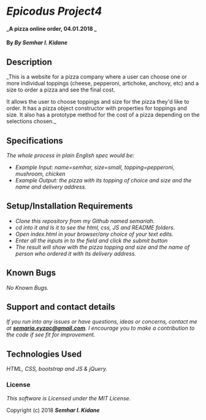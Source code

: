 # _Epicodus Project4_

#### _A pizza online order, 04.01.2018 _

#### By _**By Semhar I. Kidane**_

## Description

_This is a website for a pizza company where a user can choose one or more individual toppings (cheese, pepperoni, artichoke, anchovy, etc) and a size to order a pizza and see the final cost.

It allows the user to choose toppings and size for the pizza they'd like to order.
It has a pizza object constructor with properties for toppings and size.
It also has a prototype method for the cost of a pizza depending on the selections chosen._

## Specifications

_The whole process in plain English spec would be:_
* _Example Input: name=semhar, size=small, topping=pepperoni, mushroom, chicken_
* _Example Output: the pizza with its topping of choice and size and the name and delivery address._


## Setup/Installation Requirements

* _Clone this repository from my Github named semariah._
* _cd into it and ls it to see the html, css, JS and README folders._
* _Open index.html in your browser/any choice of your text edits._
* _Enter all the inputs in to the field and click the submit button_
* _The result will show with the pizza topping and size and the name of person who ordered it with its delivery address._

## Known Bugs

_No Known Bugs._

## Support and contact details

_If you run into any issues or have questions, ideas or concerns, contact me at **semaria.eyzac@gmail.com**. I encourage you to make a contribution to the code if see fit for improvement._

## Technologies Used

_HTML, CSS, bootstrap and JS & jQuery._

### License

*This software is Licensed under the MIT License.*

Copyright (c) 2018 **_Semhar I. Kidane_**
